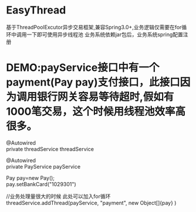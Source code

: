 # EasyThread
基于ThreadPoolExcutor异步交易框架,兼容Spring3.0+,业务逻辑仅需要在for循环中调用一下即可使用异步线程池
业务系统依赖jar包后，业务系统spring配置注册<bean id="threadService" class="com.thread.asyc.spring.AsynServiceFactoryBean">

# DEMO:payService接口中有一个payment(Pay pay)支付接口，此接口因为调用银行网关容易等待超时,假如有1000笔交易，这个时候用线程池效率高很多。

@Autowired                               
private  threadService threadService

@Autowired                                            
private  PayService payService

Pay pay=new Pay();            
pay.setBankCard("1029301")      

//业务处理量很大的时候  此处可以加入for循环                       
threadService.addThread(payService, "payment", new Object[]{pay} )
